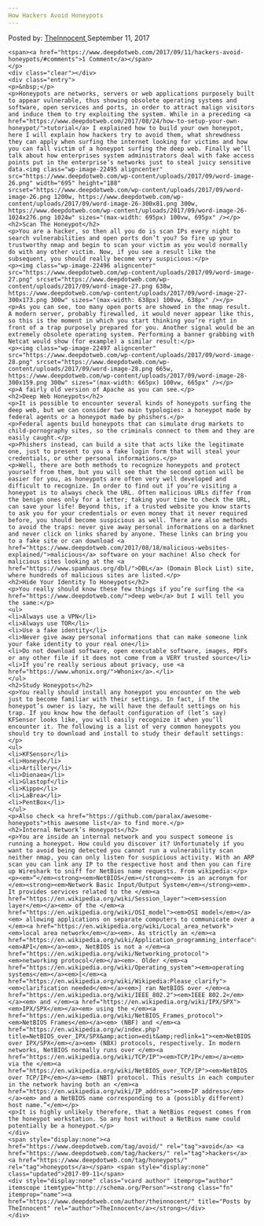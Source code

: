 ```yaml
---
How Hackers Avoid Honeypots
---
```

<article class="post-listing post-22492 post type-post status-publish format-standard has-post-thumbnail hentry category-deepdot-news tag-avoid tag-hackers tag-honeypots">
    <div class="post-inner">
    <p class="post-meta">
    <span>Posted by: <a href="https://www.deepdotweb.com/author/theinnocent/" title="">TheInnocent </a></span>
    <span>September 11, 2017</span>
    
    <span><a href="https://www.deepdotweb.com/2017/09/11/hackers-avoid-honeypots/#comments">1 Comment</a></span>
    </p>
    <div class="clear"></div>
    <div class="entry">
    <p>&nbsp;</p>
    <p>Honeypots are networks, servers or web applications purposely built to appear vulnerable, thus showing obsolete operating systems and software, open services and ports, in order to attract malign visitors and induce them to try exploiting the system. While in a preceding <a href="https://www.deepdotweb.com/2017/08/24/how-to-setup-your-own-honeypot/">tutorial</a> I explained how to build your own honeypot, here I will explain how hackers try to avoid them, what shrewdness they can apply when surfing the internet looking for victims and how you can fall victim of a honeypot surfing the deep web. Finally we’ll talk about how enterprises system administrators deal with fake access points put in the enterprise’s networks just to steal juicy sensitive data.<img class="wp-image-22495 aligncenter" src="https://www.deepdotweb.com/wp-content/uploads/2017/09/word-image-26.png" width="695" height="188" srcset="https://www.deepdotweb.com/wp-content/uploads/2017/09/word-image-26.png 1200w, https://www.deepdotweb.com/wp-content/uploads/2017/09/word-image-26-300x81.png 300w, https://www.deepdotweb.com/wp-content/uploads/2017/09/word-image-26-1024x276.png 1024w" sizes="(max-width: 695px) 100vw, 695px" /></p>
    <h2>Scan The Honeypot</h2>
    <p>You are a hacker, so then all you do is scan IPs every night to search vulnerabilities and open ports don’t you? So fire up your trustworthy nmap and begin to scan your victim as you would normally do with any other victim. Now, if you see a result like the subsequent, you should really become very suspicious:</p>
    <p><img class="wp-image-22496 aligncenter" src="https://www.deepdotweb.com/wp-content/uploads/2017/09/word-image-27.png" srcset="https://www.deepdotweb.com/wp-content/uploads/2017/09/word-image-27.png 638w, https://www.deepdotweb.com/wp-content/uploads/2017/09/word-image-27-300x173.png 300w" sizes="(max-width: 638px) 100vw, 638px" /></p>
    <p>As you can see, too many open ports are showed in the nmap result. A modern server, probably firewalled, it would never appear like this, so this is the moment in which you start thinking you’re right in front of a trap purposely prepared for you. Another signal would be an extremely obsolete operating system. Performing a banner grabbing with Netcat would show (for example) a similar result:</p>
    <p><img class="wp-image-22497 aligncenter" src="https://www.deepdotweb.com/wp-content/uploads/2017/09/word-image-28.png" srcset="https://www.deepdotweb.com/wp-content/uploads/2017/09/word-image-28.png 665w, https://www.deepdotweb.com/wp-content/uploads/2017/09/word-image-28-300x159.png 300w" sizes="(max-width: 665px) 100vw, 665px" /></p>
    <p>A fairly old version of Apache as you can see.</p>
    <h2>Deep Web Honeypots</h2>
    <p>It is possible to encounter several kinds of honeypots surfing the deep web, but we can consider two main typologies: a honeypot made by federal agents or a honeypot made by phishers.</p>
    <p>Federal agents build honeypots that can simulate drug markets to child-pornography sites, so the criminals connect to them and they are easily caught.</p>
    <p>Phishers instead, can build a site that acts like the legitimate one, just to present to you a fake login form that will steal your credentials, or other personal informations.</p>
    <p>Well, there are both methods to recognize honeypots and protect yourself from them, but you will see that the second option will be easier for you, as honeypots are often very well developed and difficult to recognize. In order to find out if you’re visiting a honeypot is to always check the URL. Often malicious URLs differ from the benign ones only for a letter; taking your time to check the URL, can save your life! Beyond this, if a trusted website you know starts to ask you for your credentials or even money that it never required before, you should become suspicious as well. There are also methods to avoid the traps: never give away personal informations on a darknet and never click on links shared by anyone. These links can bring you to a fake site or can download <a href="https://www.deepdotweb.com/2017/08/18/malicious-websites-explained/">malicious</a> software on your machine! Also check for malicious sites looking at the <a href="https://www.spamhaus.org/dbl/">DBL</a> (Domain Block List) site, where hundreds of malicious sites are listed.</p>
    <h2>Hide Your Identity To Honeypots</h2>
    <p>You really should know these few things if you’re surfing the <a href="https://www.deepdotweb.com/">deep web</a> but I will tell you the same:</p>
    <ul>
    <li>Always use a VPN</li>
    <li>Always use TOR</li>
    <li>Use a fake identity</li>
    <li>Never give away personal informations that can make someone link your fake identity to your real one</li>
    <li>Do not download software, open executable software, images, PDFs or any other file if it does not come from a VERY trusted source</li>
    <li>If you’re really serious about privacy, use <a href="https://www.whonix.org/">Whonix</a>.</li>
    </ul>
    <h2>Study Honeypots</h2>
    <p>You really should install any honeypot you encounter on the web just to become familiar with their settings. In fact, if the honeypot’s owner is lazy, he will have the default settings on his trap. If you know how the default configuration of (let’s say) KFSensor looks like, you will easily recognize it when you’ll encounter it. The following is a list of very common honeypots you should try to download and install to study their default settings:</p>
    <ul>
    <li>KFSensor</li>
    <li>Honeyd</li>
    <li>Artillery</li>
    <li>Dionaea</li>
    <li>Glastopf</li>
    <li>Kippo</li>
    <li>LaBrea</li>
    <li>PentBox</li>
    </ul>
    <p>Also check <a href="https://github.com/paralax/awesome-honeypots">this awesome list</a> to find more.</p>
    <h2>Internal Network’s Honeypots</h2>
    <p>You are inside an internal network and you suspect someone is running a honeypot. How could you discover it? Unfortunately if you want to avoid being detected you cannot run a vulnerability scan neither nmap, you can only listen for suspicious activity. With an ARP scan you can link any IP to the respective host and then you can fire up Wireshark to sniff for NetBios name requests. From wikipedia:</p>
    <p><em>“</em><strong><em>NetBIOS</em></strong><em> is an acronym for </em><strong><em>Network Basic Input/Output System</em></strong><em>. It provides services related to the </em><a href="https://en.wikipedia.org/wiki/Session_layer"><em>session layer</em></a><em> of the </em><a href="https://en.wikipedia.org/wiki/OSI_model"><em>OSI model</em></a><em> allowing applications on separate computers to communicate over a </em><a href="https://en.wikipedia.org/wiki/Local_area_network"><em>local area network</em></a><em>. As strictly an </em><a href="https://en.wikipedia.org/wiki/Application_programming_interface"><em>API</em></a><em>, NetBIOS is not a </em><a href="https://en.wikipedia.org/wiki/Networking_protocol"><em>networking protocol</em></a><em>. Older </em><a href="https://en.wikipedia.org/wiki/Operating_system"><em>operating systems</em></a><em>[</em><a href="https://en.wikipedia.org/wiki/Wikipedia:Please_clarify"><em>clarification needed</em></a><em>] ran NetBIOS over </em><a href="https://en.wikipedia.org/wiki/IEEE_802.2"><em>IEEE 802.2</em></a><em> and </em><a href="https://en.wikipedia.org/wiki/IPX/SPX"><em>IPX/SPX</em></a><em> using the </em><a href="https://en.wikipedia.org/wiki/NetBIOS_Frames_protocol"><em>NetBIOS Frames</em></a><em> (NBF) and </em><a href="https://en.wikipedia.org/w/index.php?title=NetBIOS_over_IPX/SPX&amp;action=edit&amp;redlink=1"><em>NetBIOS over IPX/SPX</em></a><em> (NBX) protocols, respectively. In modern networks, NetBIOS normally runs over </em><a href="https://en.wikipedia.org/wiki/TCP/IP"><em>TCP/IP</em></a><em> via the </em><a href="https://en.wikipedia.org/wiki/NetBIOS_over_TCP/IP"><em>NetBIOS over TCP/IP</em></a><em> (NBT) protocol. This results in each computer in the network having both an </em><a href="https://en.wikipedia.org/wiki/IP_address"><em>IP address</em></a><em> and a NetBIOS name corresponding to a (possibly different) host name.”</em></p>
    <p>It is highly unlikely therefore, that a NetBios request comes from the honeypot workstation. So any host without a NetBios name could potentially be a honeypot.</p>
    </div>
    <span style="display:none"><a href="https://www.deepdotweb.com/tag/avoid/" rel="tag">avoid</a> <a href="https://www.deepdotweb.com/tag/hackers/" rel="tag">hackers</a> <a href="https://www.deepdotweb.com/tag/honeypots/" rel="tag">honeypots</a></span> <span style="display:none" class="updated">2017-09-11</span>
    <div style="display:none" class="vcard author" itemprop="author" itemscope itemtype="http://schema.org/Person"><strong class="fn" itemprop="name"><a href="https://www.deepdotweb.com/author/theinnocent/" title="Posts by TheInnocent" rel="author">TheInnocent</a></strong></div>
    </div>
</article>

